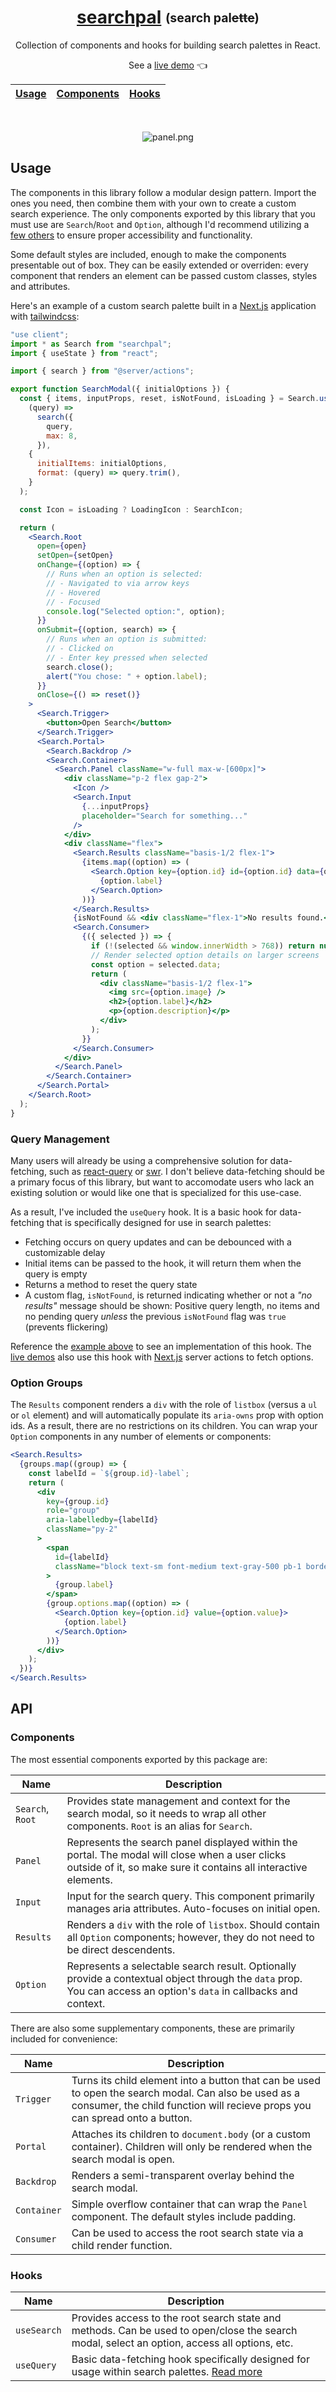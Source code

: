 <div dir="auto" align="center">
  <h1 dir="auto" align="center"> <a target='_blank' href='https://searchpal.elijahharry.com/'>searchpal</a> <sub><sup>(search pal<s>ette</s>)</sup></sub></h1>
</div>
<div dir="auto" align="center">

Collection of components and hooks for building search palettes in React.

See a [live demo](https://searchpal.elijahharry.com/) :point_left:

<div dir="auto" align="center">

| [Usage](#usage) | [Components](#components) | [Hooks](#hooks) |
| --------------- | ------------------------- | --------------- |

</div>

<br />

<div dir="auto" align="center">

![panel.png](https://i.postimg.cc/L4kBf3wW/panel.png)

</div>

</div>

## Usage

The components in this library follow a modular design pattern. Import the ones you need, then combine them with your own to create a custom search experience. The only components exported by this library that you must use are `Search`/`Root` and `Option`, although I'd recommend utilizing a [few others](#components) to ensure proper accessibility and functionality.

Some default styles are included, enough to make the components presentable out of box. They can be easily extended or overriden: every component that renders an element can be passed custom classes, styles and attributes.

Here's an example of a custom search palette built in a [Next.js](https://nextjs.org/) application with [tailwindcss](https://tailwindcss.com/):

```jsx
"use client";
import * as Search from "searchpal";
import { useState } from "react";

import { search } from "@server/actions";

export function SearchModal({ initialOptions }) {
  const { items, inputProps, reset, isNotFound, isLoading } = Search.useQuery(
    (query) =>
      search({
        query,
        max: 8,
      }),
    {
      initialItems: initialOptions,
      format: (query) => query.trim(),
    }
  );

  const Icon = isLoading ? LoadingIcon : SearchIcon;

  return (
    <Search.Root
      open={open}
      setOpen={setOpen}
      onChange={(option) => {
        // Runs when an option is selected:
        // - Navigated to via arrow keys
        // - Hovered
        // - Focused
        console.log("Selected option:", option);
      }}
      onSubmit={(option, search) => {
        // Runs when an option is submitted:
        // - Clicked on
        // - Enter key pressed when selected
        search.close();
        alert("You chose: " + option.label);
      }}
      onClose={() => reset()}
    >
      <Search.Trigger>
        <button>Open Search</button>
      </Search.Trigger>
      <Search.Portal>
        <Search.Backdrop />
        <Search.Container>
          <Search.Panel className="w-full max-w-[600px]">
            <div className="p-2 flex gap-2">
              <Icon />
              <Search.Input
                {...inputProps}
                placeholder="Search for something..."
              />
            </div>
            <div className="flex">
              <Search.Results className="basis-1/2 flex-1">
                {items.map((option) => (
                  <Search.Option key={option.id} id={option.id} data={option}>
                    {option.label}
                  </Search.Option>
                ))}
              </Search.Results>
              {isNotFound && <div className="flex-1">No results found.</div>}
              <Search.Consumer>
                {({ selected }) => {
                  if (!(selected && window.innerWidth > 768)) return null;
                  // Render selected option details on larger screens
                  const option = selected.data;
                  return (
                    <div className="basis-1/2 flex-1">
                      <img src={option.image} />
                      <h2>{option.label}</h2>
                      <p>{option.description}</p>
                    </div>
                  );
                }}
              </Search.Consumer>
            </div>
          </Search.Panel>
        </Search.Container>
      </Search.Portal>
    </Search.Root>
  );
}
```

### Query Management

Many users will already be using a comprehensive solution for data-fetching, such as [react-query](https://www.npmjs.com/package/@tanstack/react-query) or [swr](https://www.npmjs.com/package/swr). I don't believe data-fetching should be a primary focus of this library, but want to accomodate users who lack an existing solution or would like one that is specialized for this use-case.

As a result, I've included the `useQuery` hook. It is a basic hook for data-fetching that is specifically designed for use in search palettes:

- Fetching occurs on query updates and can be debounced with a customizable delay
- Initial items can be passed to the hook, it will return them when the query is empty
- Returns a method to reset the query state
- A custom flag, `isNotFound`, is returned indicating whether or not a _"no results"_ message should be shown: Positive query length, no items and no pending query _unless_ the previous `isNotFound` flag was `true` (prevents flickering)

Reference the [example above](#usage) to see an implementation of this hook. The [live demos](https://searchpal.elijahharry.com/) also use this hook with [Next.js](https://nextjs.org/) server actions to fetch options.

### Option Groups

The `Results` component renders a `div` with the role of `listbox` (versus a `ul` or `ol` element) and will automatically populate its `aria-owns` prop with option ids. As a result, there are no restrictions on its children. You can wrap your `Option` components in any number of elements or components:

```jsx
<Search.Results>
  {groups.map((group) => {
    const labelId = `${group.id}-label`;
    return (
      <div
        key={group.id}
        role="group"
        aria-labelledby={labelId}
        className="py-2"
      >
        <span
          id={labelId}
          className="block text-sm font-medium text-gray-500 pb-1 border-b"
        >
          {group.label}
        </span>
        {group.options.map((option) => (
          <Search.Option key={option.id} value={option.value}>
            {option.label}
          </Search.Option>
        ))}
      </div>
    );
  })}
</Search.Results>
```

## API

### Components

The most essential components exported by this package are:

| Name             | Description                                                                                                                                                        |
| ---------------- | ------------------------------------------------------------------------------------------------------------------------------------------------------------------ |
| `Search`, `Root` | Provides state management and context for the search modal, so it needs to wrap all other components. `Root` is an alias for `Search`.                             |
| `Panel`          | Represents the search panel displayed within the portal. The modal will close when a user clicks outside of it, so make sure it contains all interactive elements. |
| `Input`          | Input for the search query. This component primarily manages aria attributes. Auto-focuses on initial open.                                                        |
| `Results`        | Renders a `div` with the role of `listbox`. Should contain all `Option` components; however, they do not need to be direct descendents.                            |
| `Option`         | Represents a selectable search result. Optionally provide a contextual object through the `data` prop. You can access an option's `data` in callbacks and context. |

There are also some supplementary components, these are primarily included for convenience:

| Name        | Description                                                                                                                                                                          |
| ----------- | ------------------------------------------------------------------------------------------------------------------------------------------------------------------------------------ |
| `Trigger`   | Turns its child element into a button that can be used to open the search modal. Can also be used as a consumer, the child function will recieve props you can spread onto a button. |
| `Portal`    | Attaches its children to `document.body` (or a custom container). Children will only be rendered when the search modal is open.                                                      |
| `Backdrop`  | Renders a semi-transparent overlay behind the search modal.                                                                                                                          |
| `Container` | Simple overflow container that can wrap the `Panel` component. The default styles include padding.                                                                                   |
| `Consumer`  | Can be used to access the root search state via a child render function.                                                                                                             |

### Hooks

| Name        | Description                                                                                                                                  |
| ----------- | -------------------------------------------------------------------------------------------------------------------------------------------- |
| `useSearch` | Provides access to the root search state and methods. Can be used to open/close the search modal, select an option, access all options, etc. |
| `useQuery`  | Basic data-fetching hook specifically designed for usage within search palettes. [Read more](#query-management)                              |
